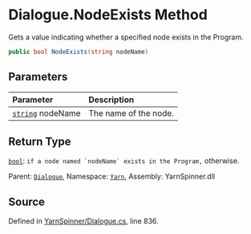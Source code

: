 # Dialogue.NodeExists Method

Gets a value indicating whether a specified node exists in the
Program.


```csharp
public bool NodeExists(string nodeName)
```

## Parameters
|Parameter|Description|
|:---|:---|
|[`string`](https://docs.microsoft.com/dotnet/api/System.String) nodeName|The name of the node.|
## Return Type
[`bool`](https://docs.microsoft.com/dotnet/api/System.Boolean): `` if a node named `nodeName`
    exists in the Program, ``
    otherwise.



<div class="class-metadata">

Parent: [`Dialogue`](/api/csharp/yarn/dialogue.md), Namespace: [`Yarn`](/api/csharp/yarn/README.md), Assembly: YarnSpinner.dll
</div>

## Source
Defined in [YarnSpinner/Dialogue.cs](https://github.com/YarnSpinnerTool/YarnSpinner//blob/develop/YarnSpinner/Dialogue.cs#L836), line 836.
